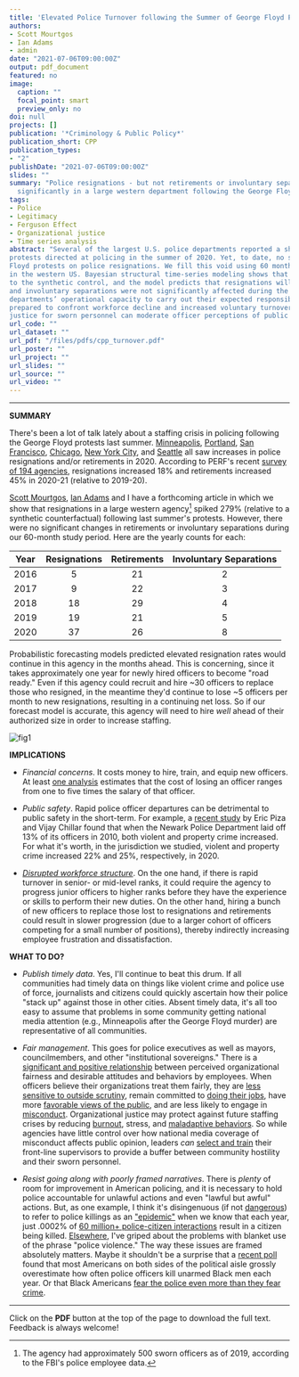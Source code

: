 ```yaml
---
title: 'Elevated Police Turnover following the Summer of George Floyd Protests: A Synthetic Control Study'
authors:
- Scott Mourtgos
- Ian Adams
- admin
date: "2021-07-06T09:00:00Z"
output: pdf_document
featured: no
image:
  caption: ""
  focal_point: smart
  preview_only: no
doi: null
projects: []
publication: '*Criminology & Public Policy*'
publication_short: CPP
publication_types: 
- "2"
publishDate: "2021-07-06T09:00:00Z"
slides: ""
summary: "Police resignations - but not retirements or involuntary separations - spiked
  significantly in a large western department following the George Floyd protests."
tags:
- Police
- Legitimacy
- Ferguson Effect
- Organizational justice
- Time series analysis
abstract: "Several of the largest U.S. police departments reported a sharp increase in officer resignations following massive public
protests directed at policing in the summer of 2020. Yet, to date, no study has rigorously assessed the impact of the George
Floyd protests on police resignations. We fill this void using 60 months of employment data from a large police department
in the western US. Bayesian structural time-series modeling shows that voluntary resignations increased by 279% relative
to the synthetic control, and the model predicts that resignations will continue at an elevated level. However, retirements
and involuntary separations were not significantly affected during the study period. A retention crisis may diminish police
departments’ operational capacity to carry out their expected responsibilities. Criminal justice stakeholders must be
prepared to confront workforce decline and increased voluntary turnover. Proactive efforts to improve organizational
justice for sworn personnel can moderate officer perceptions of public hostility."
url_code: ""
url_dataset: ""
url_pdf: "/files/pdfs/cpp_turnover.pdf"
url_poster: ""
url_project: ""
url_slides: ""
url_source: ""
url_video: ""
---
```


***************

**SUMMARY** 

There's been a lot of talk lately about a staffing crisis in policing following the George Floyd protests last summer. [Minneapolis](https://www.washingtonpost.com/national/minneapolis-police-shortage-violence-floyd/2020/11/12/642f741a-1a1d-11eb-befb-8864259bd2d8_story.html), [Portland](https://www.foxnews.com/us/portland-police-officers-resign-unprecedented-level-defund-police), [San Francisco](https://www.washingtonexaminer.com/news/just-the-beginning-san-francisco-police-officers-leaving-department-in-record-numbers), [Chicago](https://chicago.suntimes.com/2021/1/15/22229584/police-retirements-backlash-chicago-new-york-minneapolis-john-catanzara-fop-michael-lappe), [New York City](https://www.newsday.com/long-island/nypd-retirements-shea-1.50031351), and [Seattle](https://mynorthwest.com/2392075/rantz-seattle-police-lose-nearly-200-officers-mass-exodus-2020/?) all saw increases in police resignations and/or retirements in 2020. According to PERF's recent [survey of 194 agencies](https://www.policeforum.org/workforcesurveyjune2021), resignations increased 18% and retirements increased 45% in 2020-21 (relative to 2019-20). 

[Scott Mourtgos](https://smourtgos.netlify.app/), [Ian Adams](https://ianadamsresearch.com/) and I have a forthcoming article in which we show that resignations in a large western agency[^1] spiked 279% (relative to a synthetic counterfactual) following last summer's protests. However, there were no significant changes in retirements or involuntary separations during our 60-month study period. Here are the yearly counts for each: 

<center>

|Year | Resignations | Retirements | Involuntary Separations |
|-----|:------------:|:-----------:|:-----------------------:|
|2016 | 5            | 21          | 2                       |
|2017 | 9            | 22          | 3                       |
|2018 | 18           | 29          | 4                       |
|2019 | 19           | 21          | 5                       |
|2020 | 37           | 26          | 8                       |

</center>

Probabilistic forecasting models predicted elevated resignation rates would continue in this agency in the months ahead. This is concerning, since it takes approximately one year for newly hired officers to become "road ready." Even if this agency could recruit and hire ~30 officers to replace those who resigned, in the meantime they'd continue to lose ~5 officers per month to new resignations, resulting in a continuing net loss. So if our forecast model is accurate, this agency will need to hire *well* ahead of their authorized size in order to increase staffing.

![fig1](/img/cpp_turnover_forecast.png)

**IMPLICATIONS**

* *Financial concerns*. It costs money to hire, train, and equip new officers. At least [one analysis](https://books.google.com/books/about/Recruitment_Retention_and_Turnover_of_Po.html?id=uKAqWj67tIoC) estimates that the cost of losing an officer ranges from one to five times the salary of that officer.

* *Public safety*. Rapid police officer departures can be detrimental to public safety in the short-term. For example, a [recent study](https://doi.org/10.1080/24751979.2020.1858697) by Eric Piza and Vijay Chillar found that when the Newark Police Department laid off 13% of its officers in 2010, both violent and property crime increased. For what it's worth, in the jurisdiction we studied, violent and property crime increased 22% and 25%, respectively, in 2020. 

* [*Disrupted workforce structure*](https://doi.org/10.1177%2F1098611112456691). On the one hand, if there is rapid turnover in senior- or mid-level ranks, it could require the agency to progress junior officers to higher ranks before they have the experience or skills to perform their new duties. On the other hand, hiring a bunch of new officers to replace those lost to resignations and retirements could result in slower progression (due to a larger cohort of officers competing for a small number of positions), thereby indirectly increasing employee frustration and dissatisfaction. 

**WHAT TO DO?**

* *Publish timely data*. Yes, I'll continue to beat this drum. If all communities had timely data on things like violent crime and police use of force, journalists and citizens could quickly ascertain how their police "stack up" against those in other cities. Absent timely data, it's all too easy to assume that problems in some community getting national media attention (e.g., Minneapolis after the George Floyd murder) are representative of all communities.

* *Fair management*. This goes for police executives as well as mayors, councilmembers, and other "institutional sovereigns." There is a [significant and positive relationship](https://doi.org/10.1111/1745-9125.12251) between perceived organizational fairness and desirable attitudes and behaviors by employees. When officers believe their organizations treat them fairly, they are [less sensitive to outside scrutiny](https://doi.org/10.1016/j.jcrimjus.2016.06.002), remain committed to [doing their jobs](https://doi.org/10.1016/j.jcrimjus.2019.101627), have more [favorable views of the public](https://doi.org/10.1108/13639511311329732), and are less likely to engage in [misconduct](https://doi.org/10.1177%2F0093854810397739). Organizational justice may protect against future staffing crises by reducing [burnout](https://doi.org/10.1108/PIJPSM-06-2019-0094), stress, and [maladaptive behaviors](https://psycnet.apa.org/doi/10.1037/law0000085). So while agencies have little control over how national media coverage of misconduct affects public opinion, leaders *can* [select and train](https://psycnet.apa.org/doi/10.1037/lhb0000273) their front-line supervisors to provide a buffer between community hostility and their sworn personnel. 

* *Resist going along with poorly framed narratives*. There is *plenty* of room for improvement in American policing, and it is necessary to hold police accountable for unlawful actions and even "lawful but awful" actions. But, as one example, I think it's disingenuous (if not [dangerous](https://www.theatlantic.com/ideas/archive/2021/05/what-americans-should-know-about-police-killings-minors/618759/)) to refer to police killings as an ["epidemic"](https://www.aclu.org/report/other-epidemic-fatal-police-shootings-time-covid-19) when we know that each year, just .0002% of [60 million+ police-citizen interactions](https://bjs.ojp.gov/content/pub/pdf/cbpp18st.pdf) result in a citizen being killed. [Elsewhere](https://doi.org/10.1371/journal.pone.0236158), I've griped about the problems with blanket use of the phrase "police violence." The way these issues are framed absolutely matters. Maybe it shouldn't be a surprise that a [recent poll](https://www.skeptic.com/research-center/reports/Research-Report-CUPES-007.pdf) found that most Americans on both sides of the political aisle grossly overestimate how often police officers kill unarmed Black men each year. Or that Black Americans [fear the police even more than they fear crime](https://osf.io/preprints/socarxiv/9hwv7/). 

*****
Click on the **PDF** button at the top of the page to download the full text. Feedback is always welcome!

[^1]: The agency had approximately 500 sworn officers as of 2019, according to the FBI's police employee data. 
